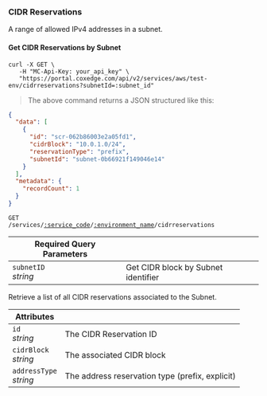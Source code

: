 ### CIDR Reservations

A range of allowed IPv4 addresses in a subnet.

<!-------------------- LIST CIDR RESERVATIONS BY SUBNET -------------------->

#### Get CIDR Reservations by Subnet

```shell
curl -X GET \
   -H "MC-Api-Key: your_api_key" \
   "https://portal.coxedge.com/api/v2/services/aws/test-env/cidrreservations?subnetId=:subnet_id"
```

> The above command returns a JSON structured like this:

```json
{
  "data": [
    {
      "id": "scr-062b86003e2a05fd1",
      "cidrBlock": "10.0.1.0/24",
      "reservationType": "prefix",
      "subnetId": "subnet-0b66921f149046e14"
    }
  ],
  "metadata": {
    "recordCount": 1
  }
}
```

<code>GET /services/<a href="#administration-service-connections">:service_code</a>/<a href="#administration-environments">:environment_name</a>/cidrreservations</code>

| Required Query Parameters | &nbsp;                              |
| ------------------------- | ----------------------------------- |
| `subnetID`<br/>_string_   | Get CIDR block by Subnet identifier |

Retrieve a list of all CIDR reservations associated to the Subnet.

| Attributes                 | &nbsp;                                          |
| -------------------------- | ----------------------------------------------- |
| `id`<br/>_string_          | The CIDR Reservation ID                         |
| `cidrBlock`<br/>_string_   | The associated CIDR block                       |
| `addressType`<br/>_string_ | The address reservation type (prefix, explicit) |
